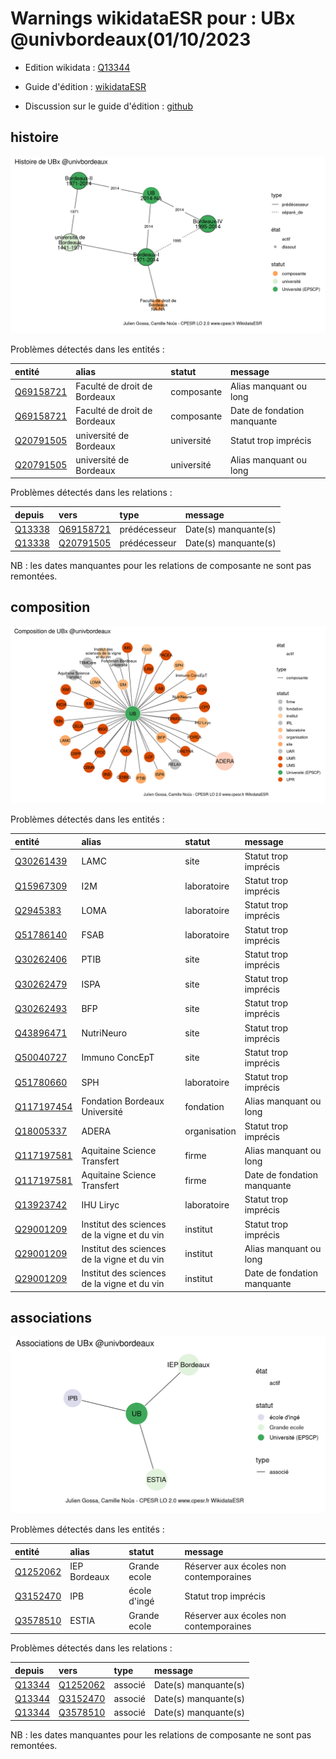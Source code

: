 Warnings wikidataESR pour : UBx @univbordeaux(01/10/2023
================

- Edition wikidata : [Q13344](https://www.wikidata.org/wiki/Q13344)
- Guide d'édition : [wikidataESR](https://github.com/cpesr/wikidataESR/)

- Discussion sur le guide d'édition : [github](https://github.com/cpesr/wikidataESR/issues)



## histoire 

![Graphique non généré](Q13344-histoire.png) 

Problèmes détectés dans les entités :

|entité                                               |alias                        |statut     |message                     |
|:----------------------------------------------------|:----------------------------|:----------|:---------------------------|
|[Q69158721](https://www.wikidata.org/wiki/Q69158721) |Faculté de droit de Bordeaux |composante |Alias manquant ou long      |
|[Q69158721](https://www.wikidata.org/wiki/Q69158721) |Faculté de droit de Bordeaux |composante |Date de fondation manquante |
|[Q20791505](https://www.wikidata.org/wiki/Q20791505) |université de Bordeaux       |université |Statut trop imprécis        |
|[Q20791505](https://www.wikidata.org/wiki/Q20791505) |université de Bordeaux       |université |Alias manquant ou long      |

Problèmes détectés dans les relations :

|depuis                                         |vers                                                 |type         |message              |
|:----------------------------------------------|:----------------------------------------------------|:------------|:--------------------|
|[Q13338](https://www.wikidata.org/wiki/Q13338) |[Q69158721](https://www.wikidata.org/wiki/Q69158721) |prédécesseur |Date(s) manquante(s) |
|[Q13338](https://www.wikidata.org/wiki/Q13338) |[Q20791505](https://www.wikidata.org/wiki/Q20791505) |prédécesseur |Date(s) manquante(s) |

NB : les dates manquantes pour les relations de composante ne sont pas remontées. 



## composition 

![Graphique non généré](Q13344-composition.png) 

Problèmes détectés dans les entités :

|entité                                                 |alias                                       |statut       |message                     |
|:------------------------------------------------------|:-------------------------------------------|:------------|:---------------------------|
|[Q30261439](https://www.wikidata.org/wiki/Q30261439)   |LAMC                                        |site         |Statut trop imprécis        |
|[Q15967309](https://www.wikidata.org/wiki/Q15967309)   |I2M                                         |laboratoire  |Statut trop imprécis        |
|[Q2945383](https://www.wikidata.org/wiki/Q2945383)     |LOMA                                        |laboratoire  |Statut trop imprécis        |
|[Q51786140](https://www.wikidata.org/wiki/Q51786140)   |FSAB                                        |laboratoire  |Statut trop imprécis        |
|[Q30262406](https://www.wikidata.org/wiki/Q30262406)   |PTIB                                        |site         |Statut trop imprécis        |
|[Q30262479](https://www.wikidata.org/wiki/Q30262479)   |ISPA                                        |site         |Statut trop imprécis        |
|[Q30262493](https://www.wikidata.org/wiki/Q30262493)   |BFP                                         |site         |Statut trop imprécis        |
|[Q43896471](https://www.wikidata.org/wiki/Q43896471)   |NutriNeuro                                  |site         |Statut trop imprécis        |
|[Q50040727](https://www.wikidata.org/wiki/Q50040727)   |Immuno ConcEpT                              |site         |Statut trop imprécis        |
|[Q51780660](https://www.wikidata.org/wiki/Q51780660)   |SPH                                         |laboratoire  |Statut trop imprécis        |
|[Q117197454](https://www.wikidata.org/wiki/Q117197454) |Fondation Bordeaux Université               |fondation    |Alias manquant ou long      |
|[Q18005337](https://www.wikidata.org/wiki/Q18005337)   |ADERA                                       |organisation |Statut trop imprécis        |
|[Q117197581](https://www.wikidata.org/wiki/Q117197581) |Aquitaine Science Transfert                 |firme        |Alias manquant ou long      |
|[Q117197581](https://www.wikidata.org/wiki/Q117197581) |Aquitaine Science Transfert                 |firme        |Date de fondation manquante |
|[Q13923742](https://www.wikidata.org/wiki/Q13923742)   |IHU Liryc                                   |laboratoire  |Statut trop imprécis        |
|[Q29001209](https://www.wikidata.org/wiki/Q29001209)   |Institut des sciences de la vigne et du vin |institut     |Statut trop imprécis        |
|[Q29001209](https://www.wikidata.org/wiki/Q29001209)   |Institut des sciences de la vigne et du vin |institut     |Alias manquant ou long      |
|[Q29001209](https://www.wikidata.org/wiki/Q29001209)   |Institut des sciences de la vigne et du vin |institut     |Date de fondation manquante |

 



## associations 

![Graphique non généré](Q13344-associations.png) 

Problèmes détectés dans les entités :

|entité                                             |alias        |statut       |message                                |
|:--------------------------------------------------|:------------|:------------|:--------------------------------------|
|[Q1252062](https://www.wikidata.org/wiki/Q1252062) |IEP Bordeaux |Grande ecole |Réserver aux écoles non contemporaines |
|[Q3152470](https://www.wikidata.org/wiki/Q3152470) |IPB          |école d'ingé |Statut trop imprécis                   |
|[Q3578510](https://www.wikidata.org/wiki/Q3578510) |ESTIA        |Grande ecole |Réserver aux écoles non contemporaines |

Problèmes détectés dans les relations :

|depuis                                         |vers                                               |type    |message              |
|:----------------------------------------------|:--------------------------------------------------|:-------|:--------------------|
|[Q13344](https://www.wikidata.org/wiki/Q13344) |[Q1252062](https://www.wikidata.org/wiki/Q1252062) |associé |Date(s) manquante(s) |
|[Q13344](https://www.wikidata.org/wiki/Q13344) |[Q3152470](https://www.wikidata.org/wiki/Q3152470) |associé |Date(s) manquante(s) |
|[Q13344](https://www.wikidata.org/wiki/Q13344) |[Q3578510](https://www.wikidata.org/wiki/Q3578510) |associé |Date(s) manquante(s) |

NB : les dates manquantes pour les relations de composante ne sont pas remontées. 

